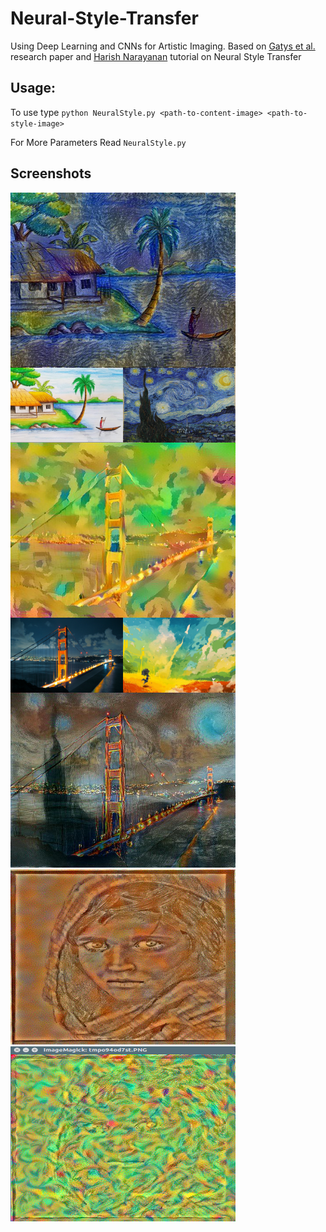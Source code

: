 # Neural-Style-Transfer
Using Deep Learning and CNNs for Artistic Imaging.
Based on [Gatys et al.](https://arxiv.org/pdf/1508.06576.pdf) research paper and [Harish Narayanan](https://harishnarayanan.org/writing/artistic-style-transfer/) tutorial on Neural Style Transfer 
## Usage:
To use type `python NeuralStyle.py <path-to-content-image> <path-to-style-image>`

For More Parameters Read `NeuralStyle.py`
## Screenshots
<img style="float:left;" src="./Output/Output7/output.jpg" alt="ScreenShot" width="360" height="280" />
<img style="float:left;" src="./Output/Output7/content_image_7.jpg" alt="ScreenShot" width="180" height="120" />
<img style="float: left;" src="./Output/Output7/style_image_3.jpg" alt="ScreenShot" width="180" height="120" />
<img style="float:left;" src="./Output/Output5/output.jpg" alt="ScreenShot" width="360" height="280" />
<img style="float:left;" src="./Output/Output5/content_image_5.jpg" alt="ScreenShot" width="180" height="120" />
<img style="float: left;" src="./Output/Output5/style_image_5.jpg" alt="ScreenShot" width="180" height="120" />
<img style="clear: left;" src="./Output/Output4/output.jpg" alt="ScreenShot" width="360" height="280" />
<img src="./Output/Output3/output.jpg" alt="ScreenShot" width="360" height="280" />
<img src="./Output/Output2/result_image_1.png" alt="ScreenShot" width="360" height="280" />
